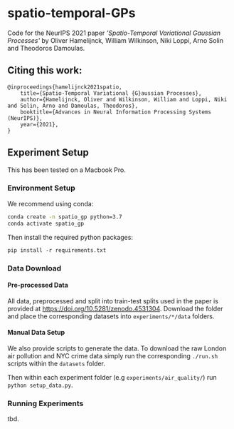 # spatio-temporal-GPs

Code for the NeurIPS 2021 paper *'Spatio-Temporal Variational Gaussian Processes'* by Oliver Hamelijnck, William Wilkinson, Niki Loppi, Arno Solin and Theodoros Damoulas.

## Citing this work:
```
@inproceedings{hamelijnck2021spatio,
	title={Spatio-Temporal Variational {G}aussian Processes},
	author={Hamelijnck, Oliver and Wilkinson, William and Loppi, Niki and Solin, Arno and Damoulas, Theodoros},
	booktitle={Advances in Neural Information Processing Systems (NeurIPS)},
	year={2021},
}
```

## Experiment Setup

This has been tested on a Macbook Pro.

### Environment Setup

We recommend using conda:

```bash
conda create -n spatio_gp python=3.7
conda activate spatio_gp
```

Then install the required python packages:

```
pip install -r requirements.txt
```

### Data Download

#### Pre-processed Data

All data, preprocessed and split into train-test splits used in the paper is provided at https://doi.org/10.5281/zenodo.4531304. Download the folder and place the corresponding datasets into `experiments/*/data` folders.

#### Manual Data Setup

We also provide scripts to generate the data. To download the raw  London air pollution and NYC crime data simply run the corresponding `./run.sh` scripts within the  `datasets` folder.

Then within each experiment folder (e.g `experiments/air_quality/`) run `python setup_data.py`.

### Running Experiments

tbd.

